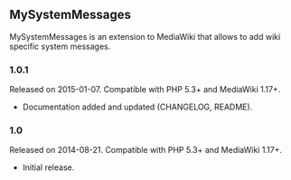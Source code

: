 ## MySystemMessages

MySystemMessages is an extension to MediaWiki that allows to add wiki specific system messages.

### 1.0.1

Released on 2015-01-07. Compatible with PHP 5.3+ and MediaWiki 1.17+.

- Documentation added and updated (CHANGELOG, README).

### 1.0

Released on 2014-08-21. Compatible with PHP 5.3+ and MediaWiki 1.17+.

- Initial release. 
